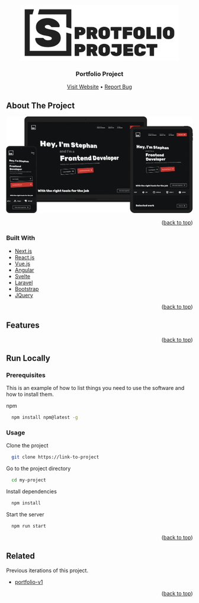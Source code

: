 <div id="top"></div>

<div align="center">
  <a href="https://iamstephan.dev">
    <img src="assets/project_logo.svg" alt="Logo" width="auto" height="150">
  </a>

<h3 align="center">Portfolio Project</h3>

  <p align="center">
    <a href="https://iamstephan.dev">Visit Website</a>
    •
    <a href="https://github.com/IamStephan/portfolio/issues">Report Bug</a>
  </p>
</div>

<!-- ABOUT THE PROJECT -->

## About The Project

[![Product Name Screen Shot][product-screenshot]](https://iamstephan.dev)

<p align="right">(<a href="#top">back to top</a>)</p>

### Built With

- [Next.js](https://nextjs.org/)
- [React.js](https://reactjs.org/)
- [Vue.js](https://vuejs.org/)
- [Angular](https://angular.io/)
- [Svelte](https://svelte.dev/)
- [Laravel](https://laravel.com)
- [Bootstrap](https://getbootstrap.com)
- [JQuery](https://jquery.com)

<p align="right">(<a href="#top">back to top</a>)</p>

## Features

<p align="right">(<a href="#top">back to top</a>)</p>

## Run Locally

### Prerequisites

This is an example of how to list things you need to use the software and how to install them.

npm

```sh
  npm install npm@latest -g
```

### Usage

Clone the project

```bash
  git clone https://link-to-project
```

Go to the project directory

```bash
  cd my-project
```

Install dependencies

```bash
  npm install
```

Start the server

```bash
  npm run start
```

<p align="right">(<a href="#top">back to top</a>)</p>

## Related

Previous iterations of this project.

- [portfolio-v1](https://github.com/IamStephan/portfolio-v1)

<p align="right">(<a href="#top">back to top</a>)</p>

[product-screenshot]: assets/showcase_homepage.webp
